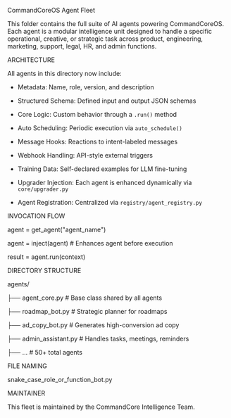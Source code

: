 CommandCoreOS Agent Fleet



This folder contains the full suite of AI agents powering CommandCoreOS. Each agent is a modular intelligence unit designed to handle a specific operational, creative, or strategic task across product, engineering, marketing, support, legal, HR, and admin functions.



ARCHITECTURE

All agents in this directory now include:



- Metadata: Name, role, version, and description

- Structured Schema: Defined input and output JSON schemas

- Core Logic: Custom behavior through a `.run()` method

- Auto Scheduling: Periodic execution via `auto_schedule()`

- Message Hooks: Reactions to intent-labeled messages

- Webhook Handling: API-style external triggers

- Training Data: Self-declared examples for LLM fine-tuning

- Upgrader Injection: Each agent is enhanced dynamically via `core/upgrader.py`

- Agent Registration: Centralized via `registry/agent_registry.py`



INVOCATION FLOW

agent = get_agent("agent_name")

agent = inject(agent)  # Enhances agent before execution

result = agent.run(context)



DIRECTORY STRUCTURE

agents/

├── agent_core.py           # Base class shared by all agents

├── roadmap_bot.py          # Strategic planner for roadmaps

├── ad_copy_bot.py          # Generates high-conversion ad copy

├── admin_assistant.py      # Handles tasks, meetings, reminders

├── ...                     # 50+ total agents



FILE NAMING

snake_case_role_or_function_bot.py



MAINTAINER

This fleet is maintained by the CommandCore Intelligence Team.

